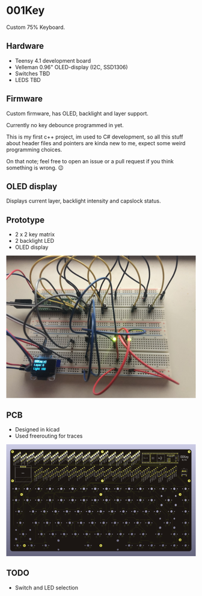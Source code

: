 # 001Key

Custom 75% Keyboard.

## Hardware

- Teensy 4.1 development board
- Velleman 0.96" OLED-display (I2C, SSD1306)
- Switches TBD
- LEDS TBD

## Firmware

Custom firmware, has OLED, backlight and layer support.

Currently  no key debounce programmed in yet.

This is my first c++ project, im used to C# development, so all this stuff about header files and pointers are kinda new to me, expect some weird programming choices.

On that note; feel free to open an issue or a pull request if you think something is wrong. 😉


## OLED display

Displays current layer, backlight intensity and capslock status.

## Prototype

- 2 x 2 key matrix
- 2 backlight LED
- OLED display

![prototype](./images/proto.jpeg)

## PCB

- Designed in kicad
- Used freerouting for traces

![pcbrender](./images/pcb%20render.png)

## TODO

- Switch and LED selection